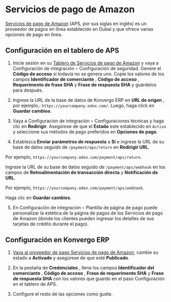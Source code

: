# Servicios de pago de Amazon

[Servicios de pago de Amazon](https://paymentservices.amazon.com/) (APS, por
sus siglas en inglés) es un proveedor de pagos en línea establecido en Dubai y
que ofrece varias opciones de pago en línea.

## Configuración en el tablero de APS

  1. Inicie sesión en su [Tablero de Servicios de pago de Amazon](https://fort.payfort.com/) y vaya a Configuración de integración ‣ Configuración de seguridad. Genere el **Código de acceso** si todavía no se genera uno. Copie los valores de los campos **Identificador de comerciante** , **Código de acceso** , **Requerimento de frase SHA** y **Frase de respuesta SHA** y guárdelos para después.

  2. Ingrese la URL de la base de datos de Konvergo ERP en **URL de origen** , por ejemplo,: `https://yourcompany.odoo.com/`. Luego, haga click en **Guardar cambios**.

  3. Vaya a Configuración de integración ‣ Configuraciones técnicas y haga clic en **Redirigir**. Asegúrese de que el **Estado** este establecido en `Activo` y seleccione sus métodos de pago preferidos en **Opciones de pago**.

  4. Establezca **Enviar parámetros de respuesta** a **Sí** e ingrese la URL de su base de datos seguido de `/payment/aps/return` en **Redirigir URL**.

Por ejemplo, `https://yourcompany.odoo.com/payment/aps/return`.

Ingrese la URL de su base de datos seguido de `/payment/aps/webhook` en los
campos de **Retroalimentación de transacción directa** y **Notificación de
URL**.

Por ejemplo, `https://yourcompany.odoo.com/payment/aps/webhook`.

Haga clic en **Guardar cambios**.

  5. En Configuración de integración ‣ Plantilla de página de pago puede personalizar la estética de la página de pagos de los Servicios de pago de Amazon (donde los clientes pueden ingresar los detalles de sus tarjetas de crédito durante el pago).

## Configuración en Konvergo ERP

  1. [Vaya al proveedor de pago Servicios de pago de Amazon](../payment_providers#payment-providers-add-new), cambie su estado a **Activado** y asegúrese de que esté **Publicado**.

  2. En la pestaña de **Credenciales** , llene los campos **Identificador del comerciante** , **Código de acceso** , **Frase de requerimento SHA** y **Frase de respuesta SHA** con los valores que guardo en el paso Configuración en el tablero de APS.

  3. Configure el resto de las opciones como guste.

